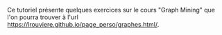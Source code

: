Ce tutoriel présente quelques exercices sur le cours "Graph Mining" que l'on pourra trouver à l'url <https://lrouviere.github.io/page_perso/graphes.html/>. 